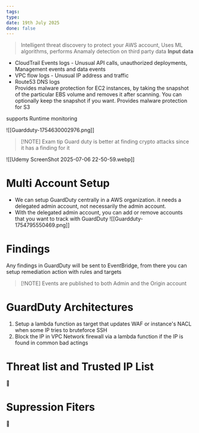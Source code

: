```yaml
---
tags: 
type: 
date: 19th July 2025
done: false
---
```

> Intelligent threat discovery to protect your AWS account, Uses ML algorithms, performs Anamaly detection on third party data
**Input data**
- CloudTrail Events logs - Unusual API calls, unauthorized deployments, Management events and data events
- VPC flow logs - Unusual IP address and traffic
- Route53 DNS logs  
Provides malware protection for EC2 instances, by taking the snapshot of the particular EBS volume and removes it after scanning. You can optionally keep the snapshot if you want.
Provides malware protection for S3 

supports Runtime monitoring

![[Guardduty-1754630002976.png]]

> [!NOTE] Exam tip
> Guard duty is better at finding crypto attacks since it has a finding for it

![[Udemy ScreenShot 2025-07-06 22-50-59.webp]]
# Multi Account Setup
- We can setup GuardDuty centrally in a AWS organization. it needs a delegated admin account, not necessarily the admin account.
- With the delegated admin account, you can add or remove accounts that you want to track with GuardDuty
![[Guardduty-1754795550469.png]]
# Findings
Any findings in GuardDuty will be sent to EventBridge, from there you can setup remediation action with rules and targets

> [!NOTE] Events are published to both Admin and the Origin account

# GuardDuty Architectures
1. Setup a lambda function as target that updates WAF or instance's NACL when some IP tries to bruteforce SSH
2. Block the IP in VPC Network firewall via a lambda function if the IP is found in common bad actings
# Threat list and Trusted IP List
🤦
# Supression Fiters
🤷